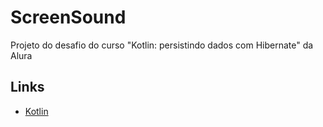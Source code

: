 # ScreenSound

Projeto do desafio do curso "Kotlin: persistindo dados com Hibernate" da Alura

## Links

- [Kotlin](https://kotlinlang.org/)